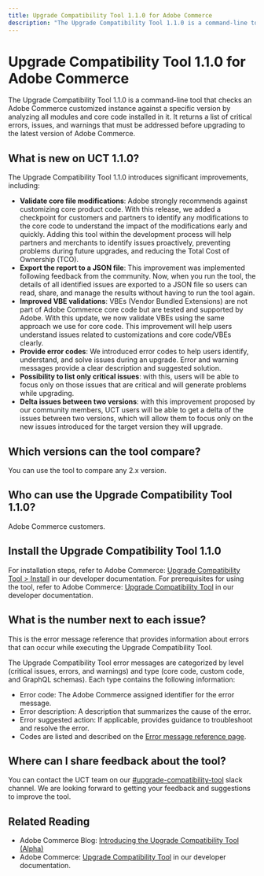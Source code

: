 ```yaml
---
title: Upgrade Compatibility Tool 1.1.0 for Adobe Commerce
description: "The Upgrade Compatibility Tool 1.1.0 is a command-line tool that checks an Adobe Commerce customized instance against a specific version by analyzing all modules and core code installed in it. It returns a list of critical errors, issues, and warnings that must be addressed before upgrading to the latest version of Adobe Commerce."
---
```


# Upgrade Compatibility Tool 1.1.0 for Adobe Commerce

The Upgrade Compatibility Tool 1.1.0 is a command-line tool that checks an Adobe Commerce customized instance against a specific version by analyzing all modules and core code installed in it. It returns a list of critical errors, issues, and warnings that must be addressed before upgrading to the latest version of Adobe Commerce.

## What is new on UCT 1.1.0?

The Upgrade Compatibility Tool 1.1.0 introduces significant improvements, including:

* **Validate core file modifications**: Adobe strongly recommends against customizing core product code. With this release, we added a checkpoint for customers and partners to identify any modifications to the core code to understand the impact of the modifications early and quickly. Adding this tool within the development process will help partners and merchants to identify issues proactively, preventing problems during future upgrades, and reducing the Total Cost of Ownership (TCO).
* **Export the report to a JSON file**: This improvement was implemented following feedback from the community. Now, when you run the tool, the details of all identified issues are exported to a JSON file so users can read, share, and manage the results without having to run the tool again.
* **Improved VBE validations**: VBEs (Vendor Bundled Extensions) are not part of Adobe Commerce core code but are tested and supported by Adobe. With this update, we now validate VBEs using the same approach we use for core code. This improvement will help users understand issues related to customizations and core code/VBEs clearly.
* **Provide error codes**: We introduced error codes to help users identify, understand, and solve issues during an upgrade. Error and warning messages provide a clear description and suggested solution.
* **Possibility to list only critical issues**: with this, users will be able to focus only on those issues that are critical and will generate problems while upgrading.
* **Delta issues between two versions**: with this improvement proposed by our community members, UCT users will be able to get a delta of the issues between two versions, which will allow them to focus only on the new issues introduced for the target version they will upgrade.

## Which versions can the tool compare?

You can use the tool to compare any 2.x version.

## Who can use the Upgrade Compatibility Tool 1.1.0?

Adobe Commerce customers.

## Install the Upgrade Compatibility Tool 1.1.0

For installation steps, refer to Adobe Commerce: [Upgrade Compatibility Tool > Install](https://devdocs.magento.com/upgrade-compatibility-tool/install.html) in our developer documentation. For prerequisites for using the tool, refer to Adobe Commerce: [Upgrade Compatibility Tool](https://devdocs.magento.com/upgrade-compatibility-tool/prerequisites.html) in our developer documentation.

## What is the number next to each issue?

This is the error message reference that provides information about errors that can occur while executing the Upgrade Compatibility Tool.

The Upgrade Compatibility Tool error messages are categorized by level (critical issues, errors, and warnings) and type (core code, custom code, and GraphQL schemas). Each type contains the following information:

* Error code: The Adobe Commerce assigned identifier for the error message.
* Error description: A description that summarizes the cause of the error.
* Error suggested action: If applicable, provides guidance to troubleshoot and resolve the error.
* Codes are listed and described on the [Error message reference page](https://devdocs.magento.com/upgrade-compatibility-tool/errors.html).

## Where can I share feedback about the tool?

You can contact the UCT team on our [#upgrade-compatibility-tool](https://magentocommeng.slack.com/archives/C019Y143U9F) slack channel. We are looking forward to getting your feedback and suggestions to improve the tool.

## Related Reading

* Adobe Commerce Blog: [Introducing the Upgrade Compatibility Tool (Alpha)](https://magento.com/blog/magento-news/introducing-upgrade-compatibility-tool)
* Adobe Commerce: [Upgrade Compatibility Tool](https://devdocs.magento.com/upgrade-compatibility-tool/introduction.html) in our developer documentation.